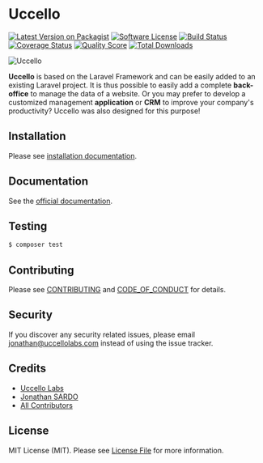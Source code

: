 # Uccello

[![Latest Version on Packagist][ico-version]][link-packagist]
[![Software License][ico-license]](LICENSE.md)
[![Build Status][ico-travis]][link-travis]
[![Coverage Status][ico-scrutinizer]][link-scrutinizer]
[![Quality Score][ico-code-quality]][link-code-quality]
[![Total Downloads][ico-downloads]][link-downloads]

![Uccello](./public/images/logo-uccello.png)

**Uccello** is based on the Laravel Framework and can be easily added to an existing Laravel project. It is thus possible to easily add a complete **back-office** to manage the data of a website. Or you may prefer to develop a customized management **application** or **CRM** to improve your company's productivity? Uccello was also designed for this purpose!

## Installation

Please see [installation documentation](https://uccello.gitbook.io/doc/installation/getting-started).

## Documentation
See the [official documentation](https://uccello.gitbook.io).

## Testing

``` bash
$ composer test
```

<!-- ## Change log

Please see [CHANGELOG](CHANGELOG.md) for more information on what has changed recently. -->

## Contributing

Please see [CONTRIBUTING](CONTRIBUTING.md) and [CODE_OF_CONDUCT](CODE_OF_CONDUCT.md) for details.

## Security

If you discover any security related issues, please email jonathan@uccellolabs.com instead of using the issue tracker.

## Credits

- [Uccello Labs][link-organization]
- [Jonathan SARDO][link-author]
- [All Contributors][link-contributors]

## License

MIT License (MIT). Please see [License File](LICENSE.md) for more information.

[ico-version]: https://img.shields.io/packagist/v/uccello/uccello.svg?style=flat-square
[ico-license]: https://img.shields.io/badge/license-MIT-brightgreen.svg?style=flat-square
[ico-travis]: https://img.shields.io/travis/uccellolabs/uccello/master.svg?style=flat-square
[ico-scrutinizer]: https://img.shields.io/scrutinizer/coverage/g/uccellolabs/uccello.svg?style=flat-square
[ico-code-quality]: https://img.shields.io/scrutinizer/g/uccellolabs/uccello.svg?style=flat-square
[ico-downloads]: https://img.shields.io/packagist/dt/uccello/uccello.svg?style=flat-square

[link-packagist]: https://packagist.org/packages/uccello/uccello
[link-travis]: https://travis-ci.org/uccellolabs/uccello
[link-scrutinizer]: https://scrutinizer-ci.com/g/uccellolabs/uccello/code-structure
[link-code-quality]: https://scrutinizer-ci.com/g/uccellolabs/uccello
[link-downloads]: https://packagist.org/packages/uccello/uccello
[link-organization]: https://github.com/uccellolabs
[link-author]: https://github.com/sardoj
[link-contributors]: ../../contributors
